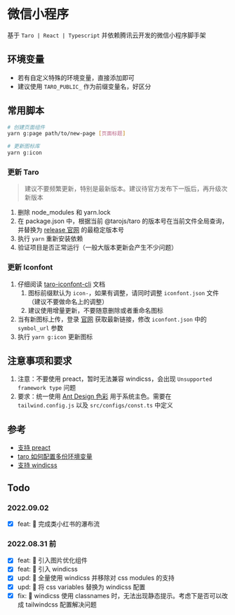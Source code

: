 # 微信小程序

基于 `Taro | React | Typescript` 并依赖腾讯云开发的微信小程序脚手架

## 环境变量

- 若有自定义特殊的环境变量，直接添加即可
- 建议使用 `TARO_PUBLIC_` 作为前缀变量名，好区分

## 常用脚本

```bash
# 创建页面组件
yarn g:page path/to/new-page [页面标题]

# 更新图标库
yarn g:icon
```

### 更新 Taro

> 建议不要频繁更新，特别是最新版本。建议待官方发布下一版后，再升级次新版本

1. 删除 node_modules 和 yarn.lock
2. 在 package.json 中，根据当前 @tarojs/taro 的版本号在当前文件全局查询，并替换为 [release 官网](https://github.com/NervJS/taro/releases) 的最稳定版本号
3. 执行 `yarn` 重新安装依赖
4. 验证项目是否正常运行（一般大版本更新会产生不少问题）

### 更新 Iconfont

1. 仔细阅读 [taro-iconfont-cli](https://github.com/iconfont-cli/taro-iconfont-cli) 文档
   1. 图标前缀默认为 `icon-`，如果有调整，请同时调整 `iconfont.json` 文件（建议不要做命名上的调整）
   2. 建议使用增量更新，不要随意删除或者重命名图标
2. 当有新图标上传，登录 [官网](https://www.iconfont.cn/) 获取最新链接，修改 `iconfont.json` 中的 `symbol_url` 参数
3. 执行 `yarn g:icon` 更新图标

## 注意事项和要求

1. 注意：不要使用 preact，暂时无法兼容 windicss，会出现 `Unsupported framework type` 问题
2. 要求：统一使用 [Ant Design 色彩](https://ant.design/docs/spec/colors-cn) 用于系统主色。需要在 `tailwind.config.js` 以及 `src/configs/const.ts` 中定义

## 参考

- [支持 preact](https://docs.taro.zone/blog/2021-11-24-Taro-3.4-beta#%E6%94%AF%E6%8C%81%E4%BD%BF%E7%94%A8-preact)
- [taro 如何配置多份环境变量](https://github.com/NervJS/taro/issues/9838#issuecomment-1153659955)
- [支持 windicss](https://github.com/dcasia/mini-program-tailwind)

## Todo

### 2022.09.02

- [x] feat: 🎨 完成类小红书的瀑布流

### 2022.08.31 前

- [x] feat: 🎨 引入图片优化组件
- [x] feat: 🎨 引入 windicss
- [x] upd: 💅 全量使用 windicss 并移除对 css modules 的支持
- [x] upd: 💅 将 css variables 替换为 windicss 配置
- [x] fix: 🐛 windicss 使用 classnames 时，无法出现静态提示。考虑下是否可以改成 tailwindcss 配置解决问题
